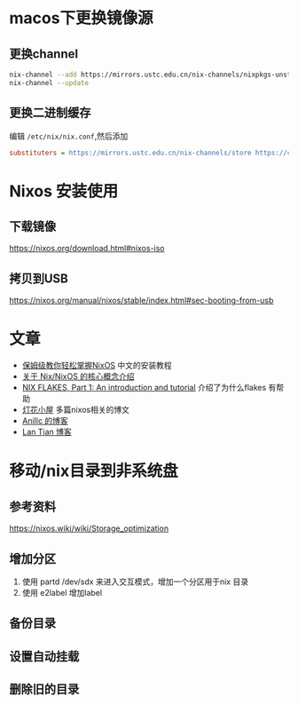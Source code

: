 # macos下更换镜像源
## 更换channel
```bash
nix-channel --add https://mirrors.ustc.edu.cn/nix-channels/nixpkgs-unstable nixpkgs
nix-channel --update
```

## 更换二进制缓存
编辑 `/etc/nix/nix.conf`,然后添加
```ini
substituters = https://mirrors.ustc.edu.cn/nix-channels/store https://cache.nixos.org/
```


# Nixos 安装使用
## 下载镜像
https://nixos.org/download.html#nixos-iso
## 拷贝到USB
https://nixos.org/manual/nixos/stable/index.html#sec-booting-from-usb

#  文章
- [保姆级教你轻松掌握NixOS](https://www.lanta.cyou/2022/05/06/nixos-guide-cn/) 中文的安装教程
- [关于 Nix/NixOS 的核心概念介绍](https://zhuanlan.zhihu.com/p/523517998)
- [NIX FLAKES, Part 1: An introduction and tutorial](https://www.tweag.io/blog/2020-05-25-flakes) 介绍了为什么flakes 有帮助
- [灯花小屋](https://milena-blog.vercel.app/categories/NixOS/) 多篇nixos相关的博文
- [Anillc 的博客](https://anillc.cn/) 
- [Lan Tian 博客](https://lantian.pub/)

# 移动/nix目录到非系统盘
## 参考资料
https://nixos.wiki/wiki/Storage_optimization

## 增加分区
1. 使用 partd /dev/sdx 来进入交互模式，增加一个分区用于nix 目录
2. 使用 e2label 增加label

## 备份目录

## 设置自动挂载

## 删除旧的目录